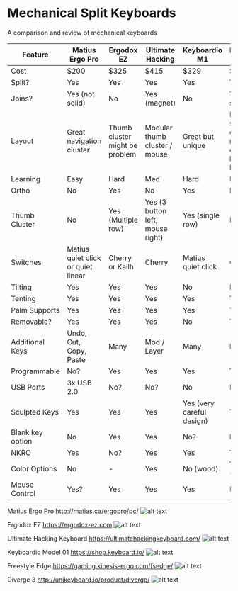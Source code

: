 # Mechanical Split Keyboards
A comparison and review of mechanical keyboards

| Feature | Matius Ergo Pro | Ergodox EZ | Ultimate Hacking | Keyboardio M1 | Freestyle Edge | Diverge 3 | 
| --- | --- | --- | --- | --- | --- | --- | 
| Cost | $200 | $325 | $415 | $329 | $245 | $236 | 
| Split? | Yes | Yes | Yes | Yes | Yes | Yes |
| Joins? | Yes (not solid) | No | Yes (magnet) | No | Yes (not solid) |  No | 
| Layout | Great navigation cluster | Thumb cluster might be problem | Modular thumb cluster / mouse | Great but unique | Fairly standard qwerty, not a fan of arrow key location | Thumb cluster looks reasonable, some other keys in weird positions | 
| Learning | Easy | Hard | Med | Hard | Easy | Med/Hard | 
| Ortho | No | Yes | No | Yes | No | Yes | 
| Thumb Cluster | No | Yes (Multiple row) | Yes (3 button left, mouse right) | Yes (single row) | No | Yes (single row) | 
| Switches | Matius quiet click or quiet linear | Cherry or Kailh | Cherry | Matius quiet click | Cherry | Gateron or Cherry (Extra $) | 
| Tilting | Yes | Yes | Yes | No | No? | No | 
| Tenting | Yes | Yes | Yes | Yes | Yes | No | 
| Palm Supports | Yes | Yes | Yes | Yes | Yes | Yes | 
| Removable? | Yes | Yes | Yes | No | Yes? | No? | 
| Additional Keys | Undo, Cut, Copy, Paste | Many | Mod / Layer | Many | Many | Mod / Layer | 
| Programmable | No? | Yes | Yes | Yes | Yes | Yes | 
| USB Ports | 3x USB 2.0 | No? | No? | No | No? | No? | 
| Sculpted Keys | Yes | Yes | Yes | Yes (very careful design) | Yes? | Yes? | 
| Blank key option | No | Yes | Yes | No? | No | No? | 
| NKRO | Yes | No? | Yes | Yes | Yes | Yes | 
| Color Options | No | - | Yes | No (wood) | Yes (keys) | Yes - very customisable | 
| Mouse Control | Yes? | Yes | Yes | Yes | No? | No? | 

Matius Ergo Pro
http://matias.ca/ergopro/pc/
![alt text](https://www.bhphotovideo.com/images/images1000x1000/matias_fk403q_ergo_pro_keyboard_for_1127659.jpg)

Ergodox EZ
https://ergodox-ez.com
![alt text](https://cdn0.tnwcdn.com/wp-content/blogs.dir/1/files/2016/03/ergodox-ez-3-1200x600.jpg)

Ultimate Hacking Keyboard
https://ultimatehackingkeyboard.com/
![alt text](https://www.crowdsupply.com/img/e94f/addon-modules-2-white-1_png_project-body.jpg)

Keyboardio Model 01
https://shop.keyboard.io/
![alt text](https://cdn.shopify.com/s/files/1/0920/0728/products/looking_across_from_front_l_corner_grande.jpg)

Freestyle Edge
https://gaming.kinesis-ergo.com/fsedge/
![alt text](https://techreport.com/r.x/2017_11_22_Kinesis_Freestyle_Edge_ergonomic_gaming_keyboard_reviewed/leds.jpg)

Diverge 3
http://unikeyboard.io/product/diverge/
![alt text](https://unikeyboard.io/wp-content/uploads/2017/01/d3-lid-proc.png)

